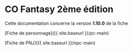 # CO Fantasy 2ème édition

Cette documentation concerne la version **1.10.0** de la fiche

[Fiche de personnage]({{ site.baseurl }}/pc-main)

[Fiche de PNJ]({{ site.baseurl }}/npc-main)
